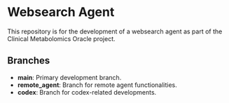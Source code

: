 # Websearch Agent

This repository is for the development of a websearch agent as part of the Clinical Metabolomics Oracle project.

## Branches
- **main**: Primary development branch.
- **remote_agent**: Branch for remote agent functionalities.
- **codex**: Branch for codex-related developments.

